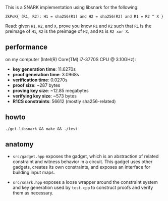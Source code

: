 This is a SNARK implementation using libsnark for the following:

``ZkPoK{ (R1, R2): H1 = sha256(R1) and H2 = sha256(R2) and R1 = R2 ^ X }``

Read: given `H1`, `H2`, and `X`, prove you know `R1` and `R2` such that `R1` is the preimage of `H1`,
`R2` is the preimage of `H2`, and `R1` is `R2 xor X`.

## performance

on my computer (Intel(R) Core(TM) i7-3770S CPU @ 3.10GHz):

* **key generation time**: 11.6270s
* **proof generation time**: 3.0968s
* **verification time**: 0.0270s
* **proof size**: ~287 bytes
* **proving key size**: ~12.85 megabytes
* **verifying key size**: ~573 bytes
* **R1CS constraints**: 56612 (mostly sha256-related)

## howto

``./get-libsnark && make && ./test``

## anatomy

* `src/gadget.hpp` exposes the gadget, which is an abstraction of related constraint
and witness behavior in a circuit. This gadget uses other gadgets, creates its own
constraints, and exposes an interface for building input maps.

* `src/snark.hpp` exposes a loose wrapper around the constraint system and
key generation used by `test.cpp` to construct proofs and verify them as necessary.